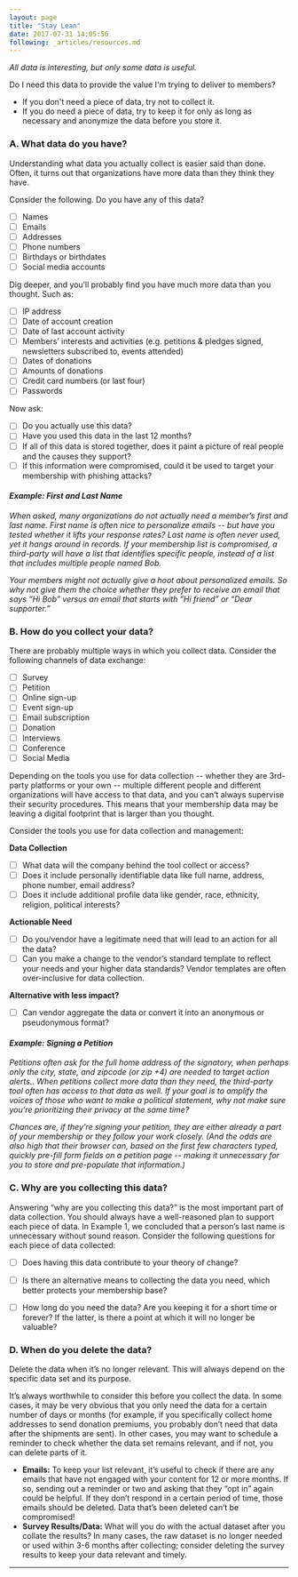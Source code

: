 ```yaml
---
layout: page
title: "Stay Lean"
date: 2017-07-31 14:05:56
following: _articles/resources.md
---
```

_All data is interesting, but only some data is useful._

Do I need this data to provide the value I'm trying to deliver to members?
* If you don't need a piece of data, try not to collect it.
* If you do need a piece of data, try to keep it for only as long as necessary and anonymize the data before you store it.

### A. What data do you have?
Understanding what data you actually collect is easier said than done.  Often, it turns out that organizations have more data than they think they have. 

Consider the following. Do you have any of this data?
- [ ] Names
- [ ] Emails
- [ ] Addresses
- [ ] Phone numbers
- [ ] Birthdays or birthdates
- [ ] Social media accounts

Dig deeper, and you’ll probably find you have much more data than you thought. Such as:
- [ ] IP address
- [ ] Date of account creation
- [ ] Date of last account activity
- [ ] Members’ interests and activities (e.g. petitions & pledges signed, newsletters subscribed to, events attended)
- [ ] Dates of donations
- [ ] Amounts of donations
- [ ] Credit card numbers (or last four)
- [ ] Passwords

Now ask:
- [ ] Do you actually use this data? 
- [ ] Have you used this data in the last 12 months? 
- [ ] If all of this data is stored together, does it paint a picture of real people and the causes they support? 
- [ ] If this information were compromised, could it be used to target your membership with phishing attacks? 

#### _Example: First and Last Name_
_When asked, many organizations do not actually need a member’s first and last name.  First name is often nice to personalize emails -- but have you tested whether it lifts your response rates? Last name is often never used, yet it hangs around in records.  If your membership list is compromised, a third-party will have a list that identifies specific people, instead of a list that includes multiple people named Bob._

_Your members might not actually give a hoot about personalized emails.  So why not give them the choice whether they prefer to receive an email that says “Hi Bob” versus an email that starts with “Hi friend” or “Dear supporter.”_

### B. How do you collect your data?

There are probably multiple ways in which you collect data. Consider the following channels of data exchange:
- [ ] Survey
- [ ] Petition
- [ ] Online sign-up
- [ ] Event sign-up
- [ ] Email subscription
- [ ] Donation  
- [ ] Interviews
- [ ] Conference 
- [ ] Social Media 

Depending on the tools you use for data collection -- whether they are 3rd-party platforms or your own -- multiple different people and different organizations will have access to that data, and you can’t always supervise their security procedures. This means that your membership data may be leaving a digital footprint that is larger than you thought.  

Consider the tools you use for data collection and management:

**Data Collection**
- [ ] What data will the company behind the tool collect or access?
- [ ] Does it include personally identifiable data like full name, address, phone number, email address?
- [ ] Does it include additional profile data like gender, race, ethnicity, religion, political interests?

**Actionable Need**
- [ ] Do you/vendor have a legitimate need that will lead to an action for all the data? 
- [ ] Can you make a change to the vendor’s standard template to reflect your needs and your higher data standards? Vendor templates are often over-inclusive for data collection.
    
**Alternative with less impact?**
- [ ] Can vendor aggregate the data or convert it into an anonymous or pseudonymous format?


#### _Example: Signing a Petition_ 
_Petitions often ask for the full home address of the signatory, when perhaps only the city, state, and zipcode (or zip +4) are needed to target action alerts.. When petitions collect more data than they need, the third-party tool often has access to that data as well. If your goal is to amplify the voices of those who want to make a political statement, why not make sure you’re prioritizing their privacy at the same time?_ 

_Chances are, if they’re signing your petition, they are either already a part of your membership or they follow your work closely. (And the odds are also high that their browser can, based on the first few characters typed, quickly pre-fill form fields on a petition page -- making it unnecessary for you to store and pre-populate that information.)_ 

### C. Why are you collecting this data?
Answering “why are you collecting this data?” is the most important part of data collection. You should always have a well-reasoned plan to support each piece of data. In Example 1, we concluded that a person’s last name is unnecessary without sound reason.  Consider the following questions for each piece of data collected:
- [ ] Does having this data contribute to your theory of change?
- [ ] Is there an alternative means to collecting the data you need, which better protects your membership base?
- [ ] How long do you need the data? Are you keeping it for a short time or forever? If the latter, is there a point at which it will no longer be valuable?


### D. When do you delete the data?
Delete the data when it’s no longer relevant.  This will always depend on the specific data set and its purpose.  

It’s always worthwhile to consider this before you collect the data.  In some cases, it may be very obvious that you only need the data for a certain number of days or months (for example, if you specifically collect home addresses to send donation premiums, you probably don’t need that data after the shipments are sent).  In other cases, you may want to schedule a reminder to check whether the data set remains relevant, and if not, you can delete parts of it. 
* **Emails:** To keep your list relevant, it’s useful to check if there are any emails that have not engaged with your content for 12 or more months. If so, sending out a reminder or two and asking that they “opt in” again could be helpful. If they don’t respond in a certain period of time, those emails should be deleted. Data that’s been deleted can’t be compromised!
* **Survey Results/Data:** What will you do with the actual dataset after you collate the results? In many cases, the raw dataset is no longer needed or used within 3-6 months after collecting; consider deleting the survey results to keep your data relevant and timely.

---
